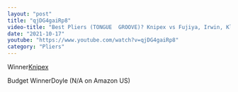 ```yaml
---
layout: "post"
title: "qjDG4gaiRp8"
video-title: "Best Pliers (TONGUE  GROOVE)? Knipex vs Fujiya, Irwin, Klein Tools, Channellock, Doyle"
date: "2021-10-17"
youtube: "https://www.youtube.com/watch?v=qjDG4gaiRp8"
category: "Pliers"
---
```

<div class="space-y-1"><p><span class="inline-flex items-center justify-center px-2 py-1 mr-2 text-sm font-semibold leading-none text-red-50 bg-red-600 rounded-full">Winner</span><a class="text-gray-900 hover:text-red-600 border-b-2 border-gray-200 hover:border-red-600 hover: hover:no-underline" target="_blank" href="https://amzn.to/3DOrGPS">Knipex</a><br></p><p><span class="inline-flex items-center justify-center px-2 py-1 mr-2 text-sm font-semibold leading-none bg-white hover:bg-gray-100 text-gray-400 border border-gray-200 rounded-full">Budget Winner</span>Doyle (N/A on Amazon US)<br></p></div>